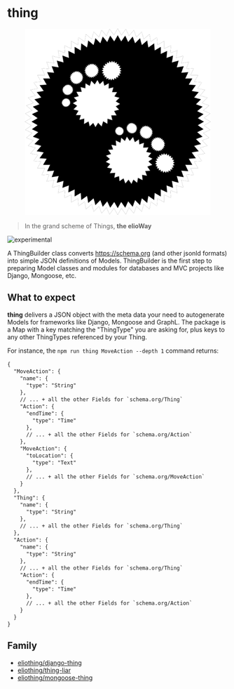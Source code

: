 # thing

<figure>
  <img src="star.png" alt="">
</figure>

> In the grand scheme of Things, **the elioWay**

![experimental](/eliosin/icon/devops/experimental/favicon.ico "experimental")

A ThingBuilder class converts <https://schema.org> (and other jsonld formats) into simple JSON definitions of Models. ThingBuilder is the first step to preparing Model classes and modules for databases and MVC projects like Django, Mongoose, etc.

## What to expect

**thing** delivers a JSON object with the meta data your need to autogenerate Models for frameworks like Django, Mongoose and GraphL. The package is a Map with a key matching the "ThingType" you are asking for, plus keys to any other ThingTypes referenced by your Thing.

For instance, the `npm run thing MoveAction --depth 1` command returns:

```
{
  "MoveAction": {
    "name": {
      "type": "String"
    },
    // ... + all the other Fields for `schema.org/Thing`
    "Action": {
      "endTime": {
        "type": "Time"
      },
      // ... + all the other Fields for `schema.org/Action`
    },
    "MoveAction": {
      "toLocation": {
        "type": "Text"
      },
      // ... + all the other Fields for `schema.org/MoveAction`
    }
  },
  "Thing": {
    "name": {
      "type": "String"
    },
    // ... + all the other Fields for `schema.org/Thing`
  },
  "Action": {
    "name": {
      "type": "String"
    },
    // ... + all the other Fields for `schema.org/Thing`
    "Action": {
      "endTime": {
        "type": "Time"
      },
      // ... + all the other Fields for `schema.org/Action`
    }
  }
}
```

## Family

- [eliothing/django-thing](/eliothing/django-thing)
- [eliothing/thing-liar](/eliothing/thing-liar)
- [eliothing/mongoose-thing](/eliothing/mongoose-thing)
